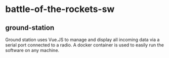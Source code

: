 # battle-of-the-rockets-sw

## ground-station

Ground station uses Vue.JS to manage and display all incoming data via a serial port connected to a radio. A docker container is used to easily run the software on any machine.
